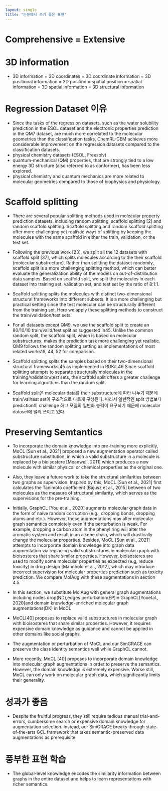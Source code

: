 ```yaml
---
layout: single
title: "논문에서 쓰기 좋은 표현"
---
```


# Comprehensive = Extensive
# 3D information
- 3D information = 3D coordinates = 3D coordinate information = 3D positional information = 3D position = spatial position = spatial information = 3D spatial information = 3D structural information

# Regression Dataset 이유
- Since the tasks of the regression datasets, such as the water solubility prediction in the ESOL dataset and the electronic properties prediction in the QM7 dataset, are much more correlated to the molecular geometries than the classification tasks, ChemRL-GEM achieves more considerable improvement on the regression datasets compared to the classification datasets.
- physical chemistry datasets (ESOL, Freesolv)
- quantum-mechanical (QM) properties, that are strongly tied to a low energy 3D structure (also referred to as
conformer), has been less explored.
- physical chemistry and quantum mechanics are more related to molecular geometries compared to those of biophysics and physiology.

# Scaffold splitting
- There are several popular splitting methods used in molecular property prediction datasets, including
random splitting, scaffold splitting [2] and random scaffold splitting. Scaffold splitting and random
scaffold splitting offer more challenging yet realistic ways of splitting by keeping the molecules with
the same scaffold in either the train, validation, or the test set.

- Following the previous work [23], we split all the 12 datasets with scaffold split [37], which splits
molecules according to the their scaffold (molecular substructure). Rather than splitting the dataset
randomly, scaffold split is a more challenging splitting method, which can better evaluate the
generalization ability of the models on out-of-distribution data samples. Based on scaffold split, we
split the molecules in each dataset into training set, validation set, and test set by the ratio of 8:1:1.

- Scaffold splitting splits the molecules with distinct two-dimensional structural frameworks into different subsets. It is a more challenging but practical setting since the test molecular can be structurally different from the training set. Here we apply these splitting methods to construct the train/validation/test sets.

- For all datasets except QM9, we use the scaffold split to create an 80/10/10 train/valid/test split as suggested in45. Unlike the common random split, the scaffold split, which is based on molecular substructures, makes the prediction task more challenging yet realistic. QM9 follows the random splitting setting as implementations of most related works19, 44, 52 for comparison.

- Scaffold splitting splits the samples based on their two-dimensional structural frameworks,45 as implemented in RDKit.46 Since scaffold splitting attempts to separate structurally molecules in the training/validation/test
sets, the scaffold split offers a greater challenge for learning algorithms than the random split.

- Scaffold split은 molecular data를 their substructure에 따라 나누기 때문에 train/val/test set이 구조적으로 다르게 구성된다. 따라서 일반적인 split 방법보다 prediction이 challenge 하고 모델의 일반화 능력이 요구되기 때문에 molecular dataset에 널리 쓰이고 있다.

# Preserving Semtantics
- To incorporate the domain knowledge into pre-training more explicitly, MoCL [Sun et al., 2021] proposed a new augmentation operator called substructure substitution, in which a valid substructure in a molecule is replaced by a bioisostere [Meanwell, 2011] which produces a new molecule with similar physical or chemical properties as the original one.

- Also, they leave a future work to take the structural similarities between two graphs as supervision. Inspired by this, MoCL [Sun et al., 2021] first calculates the Tanimoto coefficient [Bajusz et al., 2015] between of two molecules as the measure of structural similarity, which serves as the supervisions for the pre-training.

- Initially, GraphCL [You et al., 2020] augments molecular graph data in the form of naive random corruption (e.g., dropping bonds, dropping atoms and etc.). However, these augmentations may alter molecular graph semantics completely even if the perturbation is weak. For example, dropping a carbon atom in the phenyl ring will alter the aromatic system and result in an alkene chain, which will drastically change the molecular properties. Besides, MoCL [Sun et al., 2021] attempts to incorporate domain knowledge into graph data augmentation via replacing valid substructures in molecular graph with bioisosteres that share similar properties. However, bioisosteres are used to modify some molecular properties as expected (e.g, reduce toxicity) in drug design [Mannhold et al., 2012], which may introduce incorrect supervision for molecular properties prediction such as toxicity prediction. We compare MolAug with these augmentations in section 4.5.

- In this section, we substitute MolAug with general graph augmentations including nodes drop(ND),edges perturbation(EP)in GraphCL[Youetal., 2020]and domain knowledge-enriched molecular graph augmentations(DK) in MoCL

- MoCL[40] proposes to replace valid substructures in molecular graph with bioisosteres that share similar properties. However, it requires expensive domain knowledge as guidance and cannot be applied in other domains like social graphs.

- The augmentation or perturbation of MoCL and our SimGRACE can preserve the class identity semantics well while GraphCL cannot.

- More recently, MoCL [40] proposes to incorporate domain knowledge into molecular graph augmentations in order to preserve the semantics. However, the domain knowledge is extremely expensive. Worse still, MoCL can only work on molecular graph data, which significantly limits their generality.


# 성과가 좋음
- Despite the fruitful progress, they still require tedious manual trial-and-errors, cumbersome search or expensive domain knowledge for augmentation selection. Instead, our SimGRACE breaks through state-of-the-arts GCL framework that takes semantic-preserved data augmentations as prerequisite.

# 풍부한 표현 학습
- The global-level knowledge encodes the similarity information between graphs in the entire dataset and helps to learn representations with richer semantics.